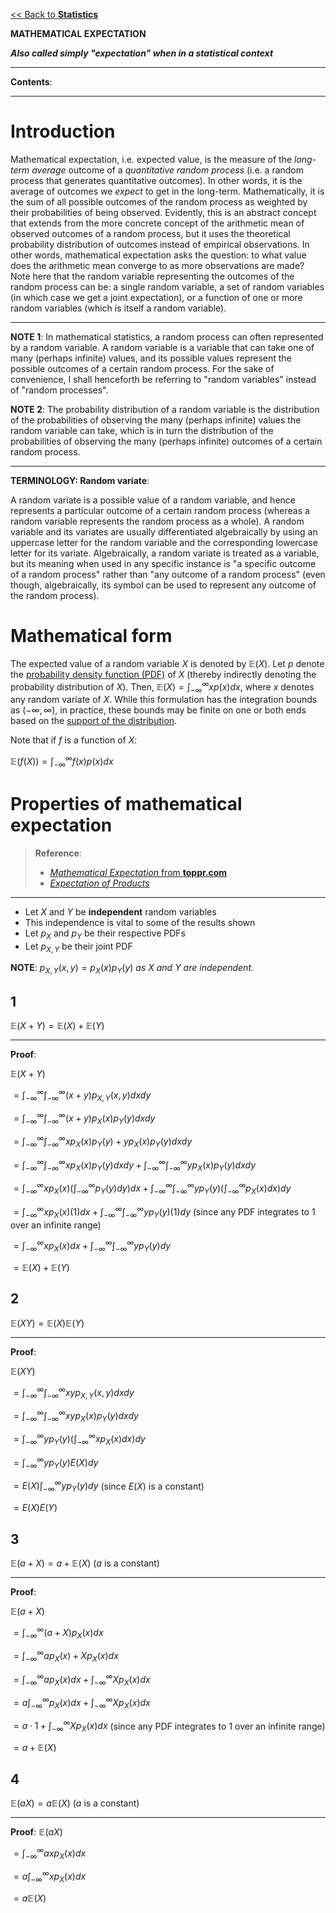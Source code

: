 <head>
  <script>
    MathJax = {
      tex: {
        inlineMath: [['$', '$']]
      }
    };
  </script>
  <script id="MathJax-script" async
    src="https://cdn.jsdelivr.net/npm/mathjax@3/es5/tex-chtml.js">
  </script>
</head>

[<< Back to **Statistics**](https://pranigopu.github.io/statistics)

**MATHEMATICAL EXPECTATION**

**_Also called simply "expectation" when in a statistical context_**

---

**Contents**:


---

# Introduction
Mathematical expectation, i.e. expected value, is the measure of the _long-term average_ outcome of a _quantitative random process_ (i.e. a random process that generates quantitative outcomes). In other words, it is the average of outcomes we _expect_ to get in the long-term. Mathematically, it is the sum of all possible outcomes of the random process as weighted by their probabilities of being observed. Evidently, this is an abstract concept that extends from the more concrete concept of the arithmetic mean of observed outcomes of a random process, but it uses the theoretical probability distribution of outcomes instead of empirical observations. In other words, mathematical expectation asks the question: to what value does the arithmetic mean converge to as more observations are made? Note here that the random variable representing the outcomes of the random process can be: a single random variable, a set of random variables (in which case we get a joint expectation), or a function of one or more random variables (which is itself a random variable).

---

**NOTE 1**: In mathematical statistics, a random process can often represented by a random variable. A random variable is a variable that can take one of many (perhaps infinite) values, and its possible values represent the possible outcomes of a certain random process. For the sake of convenience, I shall henceforth be referring to "random variables" instead of "random processes".

**NOTE 2**: The probability distribution of a random variable is the distribution of the probabilities of observing the many (perhaps infinite) values the random variable can take, which is in turn the distribution of the probabilities of observing the many (perhaps infinite) outcomes of a certain random process.

---

**TERMINOLOGY: Random variate**:

A random variate is a possible value of a random variable, and hence represents a particular outcome of a certain random process (whereas a random variable represents the random process as a whole). A random variable and its variates are usually differentiated algebraically by using an uppercase letter for the random variable and the corresponding lowercase letter for its variate. Algebraically, a random variate is treated as a variable, but its meaning when used in any specific instance is "a specific outcome of a random process" rather than "any outcome of a random process" (even though, algebraically, its symbol can be used to represent any outcome of the random process).

# Mathematical form
The expected value of a random variable $X$ is denoted by $\mathbb{E}(X)$. Let $p$ denote the [probability density function (PDF)](https://pranigopu.github.io/statistics/quantifying-probability.html#probability-density-function) of $X$ (thereby indirectly denoting the probability distribution of $X$). Then, $\mathbb{E}(X) = \int_{-\infty}^{\infty} x p(x) dx$, where $x$ denotes any random variate of $X$. While this formulation has the integration bounds as $(-\infty, \infty)$, in practice, these bounds may be finite on one or both ends based on the [support of the distribution](https://pranigopu.github.io/statistics/approximating-distributions.html#21-support-of-a-distribution).

Note that if $f$ is a function of $X$:

$\mathbb{E}(f(X)) = \int_{-\infty}^{\infty} f(x) p(x) dx$

# Properties of mathematical expectation
> **Reference**:
> 
> - [_Mathematical Expectation_ from **toppr.com**](https://www.toppr.com/guides/fundamentals-of-business-mathematics-and-statistics/probability/mathematical-expectation/)
> - [_Expectation of Products_](https://library.fiveable.me/key-terms/statistical-inference/expectation-of-products)

---

- Let $X$ and $Y$ be **independent** random variables
- This independence is vital to some of the results shown
- Let $p_X$ and $p_Y$ be their respective PDFs
- Let $p_{X,Y}$ be their joint PDF

**NOTE**: $p_{X,Y}(x, y) = p_X(x)p_Y(y)$ _as_ $X$ _and_ $Y$ _are independent._

## 1
$\mathbb{E}(X + Y) = \mathbb{E}(X) + \mathbb{E}(Y)$

---

**Proof**:

$\mathbb{E}(X + Y)$

$= \int_{-\infty}^{\infty} \int_{-\infty}^{\infty} (x + y) p_{X,Y}(x, y) dxdy$

$= \int_{-\infty}^{\infty} \int_{-\infty}^{\infty} (x + y) p_X(x)p_Y(y) dxdy$

$= \int_{-\infty}^{\infty} \int_{-\infty}^{\infty} x p_X(x)p_Y(y) + y p_X(x)p_Y(y) dxdy$

$= \int_{-\infty}^{\infty} \int_{-\infty}^{\infty} x p_X(x)p_Y(y) dxdy + \int_{-\infty}^{\infty} \int_{-\infty}^{\infty} y p_X(x)p_Y(y) dxdy$

$= \int_{-\infty}^{\infty} x p_X(x) (\int_{-\infty}^{\infty} p_Y(y) dy)dx + \int_{-\infty}^{\infty} \int_{-\infty}^{\infty} y p_Y(y)(\int_{-\infty}^{\infty} p_X(x) dx)dy$

$= \int_{-\infty}^{\infty} x p_X(x) (1)dx + \int_{-\infty}^{\infty} \int_{-\infty}^{\infty} y p_Y(y)(1)dy$ (since any PDF integrates to 1 over an infinite range)

$= \int_{-\infty}^{\infty} x p_X(x)dx + \int_{-\infty}^{\infty} \int_{-\infty}^{\infty} y p_Y(y)dy$

$= \mathbb{E}(X) + \mathbb{E}(Y)$

## 2
$\mathbb{E}(XY) = \mathbb{E}(X)\mathbb{E}(Y)$

---

**Proof**:

$\mathbb{E}(XY)$

$= \int_{-\infty}^{\infty} \int_{-\infty}^{\infty} xy p_{X,Y}(x, y) dxdy$

$= \int_{-\infty}^{\infty} \int_{-\infty}^{\infty} xy p_X(x)p_Y(y) dxdy$

$= \int_{-\infty}^{\infty} y p_Y(y) (\int_{-\infty}^{\infty} x p_X(x) dx)dy$

$= \int_{-\infty}^{\infty} y p_Y(y) E(X) dy$

$= E(X) \int_{-\infty}^{\infty} y p_Y(y) dy$ (since $E(X)$ is a constant)

$= E(X)E(Y)$

## 3
$\mathbb{E}(a + X) = a + \mathbb{E}(X)$ ($a$ is a constant)

---

**Proof**:

$\mathbb{E}(a + X)$

$= \int_{-\infty}^{\infty} (a + X) p_X(x) dx$

$= \int_{-\infty}^{\infty} a p_X(x) + X p_X(x) dx$

$= \int_{-\infty}^{\infty} a p_X(x) dx + \int_{-\infty}^{\infty} X p_X(x) dx$

$= a \int_{-\infty}^{\infty} p_X(x) dx + \int_{-\infty}^{\infty} X p_X(x) dx$

$= a \cdot 1 + \int_{-\infty}^{\infty} X p_X(x) dx$ (since any PDF integrates to 1 over an infinite range)

$= a + \mathbb{E}(X)$

## 4
$\mathbb{E}(aX) = a \mathbb{E}(X)$ ($a$ is a constant)

---

**Proof**:
$\mathbb{E}(aX)$

$= \int_{-\infty}^{\infty} ax p_X(x) dx$

$= a \int_{-\infty}^{\infty} x p_X(x) dx$

$= a \mathbb{E}(X)$